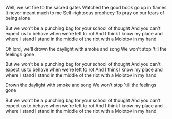 Well, we set fire to the sacred gates
Watched the good book go up in flames
It never meant much to me
Self-righteous prophecy
To pray on our fears of being alone

But we won't be a punching bag for your school of thought
And you can't expect us to behave when we're left to rot
And I think I know my place and where I stand
I stand in the middle of the riot with a Molotov in my hand

Oh lord, we'll drown the daylight with smoke and song
We won't stop 'till the feelings gone

But we won't be a punching bag for your school of thought
And you can't expect us to behave when we're left to rot
And I think I know my place and where I stand
I stand in the middle of the riot with a Molotov in my hand

Drown the daylight with smoke and song
We won't stop 'till the feelings gone

But we won't be a punching bag for your school of thought
And you can't expect us to behave when we're left to rot
And I think I know my place and where I stand
I stand in the middle of the riot with a Molotov in my hand
